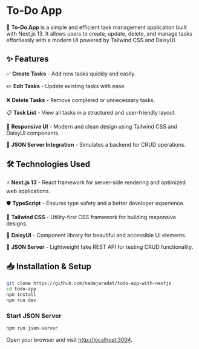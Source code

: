 # To-Do App

🚀 **To-Do App** is a simple and efficient task management application built with Next.js 13. It allows users to create, update, delete, and manage tasks effortlessly with a modern UI powered by Tailwind CSS and DaisyUI.

## ✨ Features

✅ **Create Tasks** - Add new tasks quickly and easily.

✏️ **Edit Tasks** - Update existing tasks with ease.

❌ **Delete Tasks** - Remove completed or unnecessary tasks.

📋 **Task List** - View all tasks in a structured and user-friendly layout.

🎨 **Responsive UI** - Modern and clean design using Tailwind CSS and DaisyUI components.

🔄 **JSON Server Integration** - Simulates a backend for CRUD operations.

## 🛠 Technologies Used

⚡ **Next.js 13** - React framework for server-side rendering and optimized web applications.

🛡 **TypeScript** - Ensures type safety and a better developer experience.

🎨 **Tailwind CSS** - Utility-first CSS framework for building responsive designs.

🌼 **DaisyUI** - Component library for beautiful and accessible UI elements.

🔄 **JSON Server** - Lightweight fake REST API for testing CRUD functionality.

## 📥 Installation & Setup

```sh
git clone https://github.com/nadajaradat/todo-app-with-nextjs
cd todo-app
npm install
npm run dev
```

### Start JSON Server

```sh
npm run json-server
```

Open your browser and visit [http://localhost:3004](http://localhost:3004).

